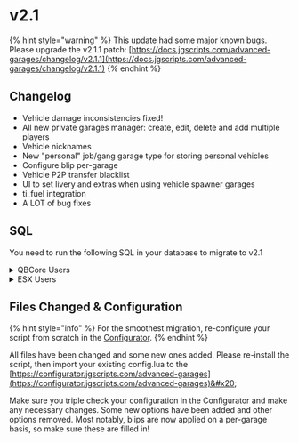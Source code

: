 # v2.1

{% hint style="warning" %}
This update had some major known bugs. Please upgrade the v2.1.1 patch: [https://docs.jgscripts.com/advanced-garages/changelog/v2.1.1](https://docs.jgscripts.com/advanced-garages/changelog/v2.1.1)
{% endhint %}

## Changelog

* Vehicle damage inconsistencies fixed!
* All new private garages manager: create, edit, delete and add multiple players
* Vehicle nicknames
* New "personal" job/gang garage type for storing personal vehicles
* Configure blip per-garage
* Vehicle P2P transfer blacklist
* UI to set livery and extras when using vehicle spawner garages
* ti\_fuel integration
* A LOT of bug fixes

## SQL

You need to run the following SQL in your database to migrate to v2.1

<details>

<summary>QBCore Users</summary>

```sql
-- player_priv_garages
ALTER TABLE player_priv_garages ADD COLUMN IF NOT EXISTS owners LONGTEXT;
UPDATE player_priv_garages SET owners = json_array(json_object('id', citizenid, 'name', (SELECT name FROM players WHERE citizenid = citizenid LIMIT 1)));
ALTER TABLE `player_priv_garages` DROP `citizenid`;

-- player_vehicles
ALTER TABLE `player_vehicles` ADD COLUMN IF NOT EXISTS `nickname` VARCHAR(255) DEFAULT '';
```

</details>

<details>

<summary>ESX Users</summary>

```sql
-- player_priv_garages
ALTER TABLE player_priv_garages ADD COLUMN IF NOT EXISTS owners LONGTEXT;
UPDATE player_priv_garages SET owners = json_array(json_object('id', owner, 'name', (SELECT firstname FROM users WHERE identifier = owner LIMIT 1)));
ALTER TABLE `player_priv_garages` DROP `owner`;

-- owned_vehicles
ALTER TABLE `owned_vehicles` ADD COLUMN IF NOT EXISTS `nickname` VARCHAR(255) DEFAULT '';
```

</details>

## Files Changed & Configuration

{% hint style="info" %}
For the smoothest migration, re-configure your script from scratch in the [Configurator](https://configurator.jgscripts.com/advanced-garages).
{% endhint %}

All files have been changed and some new ones added. Please re-install the script, then import your existing config.lua to the [https://configurator.jgscripts.com/advanced-garages](https://configurator.jgscripts.com/advanced-garages)&#x20;

Make sure you triple check your configuration in the Configurator and make any necessary changes. Some new options have been added and other options removed. Most notably, blips are now applied on a per-garage basis, so make sure these are filled in!
